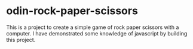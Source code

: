 # odin-rock-paper-scissors

This is a project to create a simple game of rock paper scissors with a computer. I have demonstrated some knowledge of javascript by building this project.